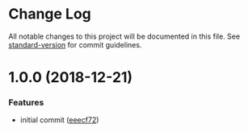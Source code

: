 # Change Log

All notable changes to this project will be documented in this file. See [standard-version](https://github.com/conventional-changelog/standard-version) for commit guidelines.

<a name="1.0.0"></a>
# 1.0.0 (2018-12-21)


### Features

* initial commit ([eeecf72](https://github.com/sywac/sywac-style-basic/commit/eeecf72))
